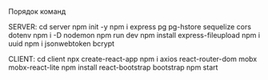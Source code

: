 Порядок команд

SERVER:
cd server
npm init -y
npm i express pg pg-hstore sequelize cors dotenv
npm i -D nodemon
npm run dev
npm install express-fileupload
npm i uuid
npm i jsonwebtoken bcrypt

CLIENT:
cd client
npx create-react-app
npm i axios react-router-dom mobx mobx-react-lite
npm install react-bootstrap bootstrap
npm start
